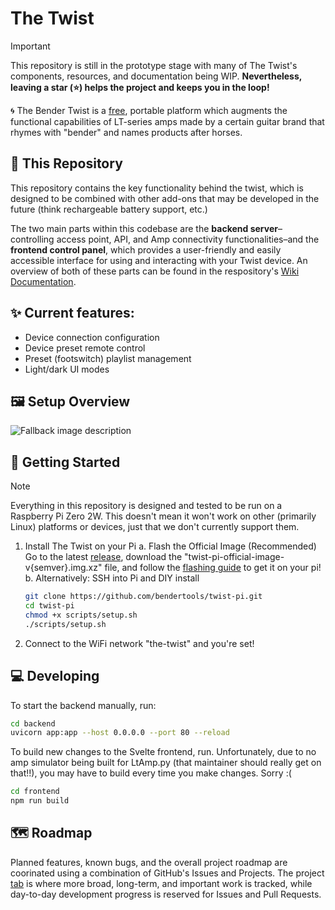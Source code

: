 # The Twist

> [!IMPORTANT]
> This repository is still in the prototype stage with many of The Twist's components, resources, and documentation being WIP. **Nevertheless, leaving a star (⭐) helps the project and keeps you in the loop!**

🌀 The Bender Twist is a [free](https://en.wikipedia.org/wiki/Free_software), portable platform which augments the functional capabilities of LT-series amps made by a certain guitar brand that rhymes with "bender" and names products after horses.

## 📌 This Repository

This repository contains the key functionality behind the twist, which is designed to be combined with other add-ons that may be developed in the future (think rechargeable battery support, etc.)

The two main parts within this codebase are the **backend server**–controlling access point, API, and Amp connectivity functionalities–and the **frontend control panel**, which provides a user-friendly and easily accessible interface for using and interacting with your Twist device. An overview of both of these parts can be found in the respository's [Wiki Documentation](/wiki).

## ✨ Current features:

- Device connection configuration
- Device preset remote control
- Preset (footswitch) playlist management
- Light/dark UI modes

## 🖼️ Setup Overview 

<picture>
  <source media="(prefers-color-scheme: dark)" srcset="https://github.com/user-attachments/assets/58ce5217-b79b-4d99-894d-8866c4a96b48">
  <source media="(prefers-color-scheme: light)" srcset="[light-mode-image.png](https://github.com/user-attachments/assets/c4c7d9b0-8648-43ab-8645-886d6eda53cf)">
  <img alt="Fallback image description" src="[default-image.png](https://github.com/user-attachments/assets/c4c7d9b0-8648-43ab-8645-886d6eda53cf)">
</picture>


## 🚀 Getting Started

> [!NOTE]
> Everything in this repository is designed and tested to be run on a Raspberry Pi Zero 2W. This doesn't mean it won't work on other (primarily Linux) platforms or devices, just that we don't currently support them.

1. Install The Twist on your Pi
   a. Flash the Official Image (Recommended)
   Go to the latest [release](/releases), download the "twist-pi-official-image-v{semver}.img.xz" file, and follow the [flashing guide](/FLASHING.md) to get it on your pi!
   b. Alternatively: SSH into Pi and DIY install
   ```bash
   git clone https://github.com/bendertools/twist-pi.git
   cd twist-pi
   chmod +x scripts/setup.sh
   ./scripts/setup.sh
   ```
2. Connect to the WiFi network "the-twist" and you're set!

## 💻 Developing

To start the backend manually, run:

```bash
cd backend
uvicorn app:app --host 0.0.0.0 --port 80 --reload
```

To build new changes to the Svelte frontend, run. Unfortunately, due to no amp simulator being built for LtAmp.py (that maintainer should really get on that!!), you may have to build every time you make changes. Sorry :(

```bash
cd frontend
npm run build
```

## 🗺️ Roadmap

Planned features, known bugs, and the overall project roadmap are coorinated using a combination of GitHub's Issues and Projects. The project [tab](https://github.com/bendertools/projects) is where more broad, long-term, and important work is tracked, while day-to-day development progress is reserved for Issues and Pull Requests.
